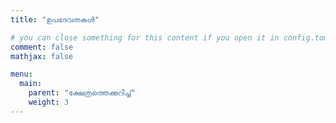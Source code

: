 ```yaml
---
title: "ഉപദേവതകൾ"

# you can close something for this content if you open it in config.toml.
comment: false
mathjax: false

menu:
  main:
    parent: "ക്ഷേത്രത്തെക്കുറിച്ച്"
    weight: 3
---
```

